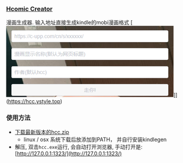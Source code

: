 ### [Hcomic Creator](https://hcc.ystyle.top)
漫画生成器. 输入地址直接生成kindle的mobi漫画格式
[![](public/asset/screenshot.png)]](https://hcc.ystyle.top)

### 使用方法
- [下载最新版本的hcc.zip](https://github.com/ystyle/hcc/releases/latest)
  - linux / osx 系统下载后放添加到PATH， 并自行安装kindlegen
- 解压, 双击`hcc.exe`运行, 会自动打开浏览器, 手动打开是: [http://127.0.0.1:1323/](http://127.0.0.1:1323/)
